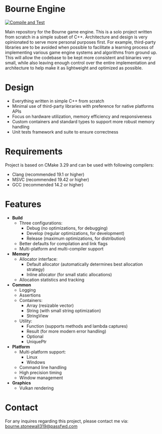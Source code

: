 Bourne Engine
=============
[![Compile and Test](https://github.com/doanamo/BourneEngine/actions/workflows/CompileAndTest.yml/badge.svg?branch=main)](https://github.com/doanamo/BourneEngine/actions/workflows/CompileAndTest.yml)

Main repository for the Bourne game engine. This is a solo project written from scratch in a simple subset of C++. Architecture and design is very opinionated to serve more personal purposes first. For example, third-party libraries are to be avoided when possible to facilitate a learning process of implementing various game engine systems and algorithms from ground up. This will allow the codebase to be kept more consistent and binaries very small, while also leaving enough control over the entire implementation and architecture to help make it as lightweight and optimized as possible.

# Design
- Everything written in simple C++ from scratch
- Minimal use of third-party libraries with preference for native platforms APIs
- Focus on hardware utilization, memory efficiency and responsiveness
- Custom containers and standard types to support more robust memory handling
- Unit tests framework and suite to ensure correctness

# Requirements
Project is based on CMake 3.29 and can be used with following compilers:
- Clang (recommended 19.1 or higher)
- MSVC (recommended 19.42 or higher)
- GCC (recommended 14.2 or higher)

# Features
- **Build**
  - Three configurations:
    - Debug (no optimizations, for debugging)
    - Develop (regular optimizations, for development)
    - Release (maximum optimizations, for distribution)
  - Better defaults for compilation and link flags
  - Multi-platform and multi-compiler support
- **Memory**
  - Allocator interface:
    - Default allocator (automatically determines best allocation strategy)
    - Inline allocator (for small static allocations)
  - Allocation statistics and tracking
- **Common**
  - Logging
  - Assertions
  - Containers:
    - Array (resizable vector)
    - String (with small string optimization)
    - StringView
  - Utility:
    - Function (supports methods and lambda captures)
    - Result (for more modern error handling)
    - Optional
    - UniquePtr
- **Platform**
  - Multi-platform support:
    - Linux
    - Windows
  - Command line handling
  - High precision timing
  - Window management
- **Graphics**
  - Vulkan rendering

# Contact
For any inquires regarding this project, please contact me via: bourne.stonewall319@passfwd.com
